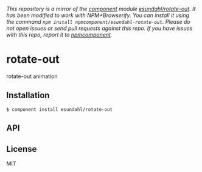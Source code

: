 *This repository is a mirror of the [component](http://component.io) module [esundahl/rotate-out](http://github.com/esundahl/rotate-out). It has been modified to work with NPM+Browserify. You can install it using the command `npm install npmcomponent/esundahl-rotate-out`. Please do not open issues or send pull requests against this repo. If you have issues with this repo, report it to [npmcomponent](https://github.com/airportyh/npmcomponent).*

# rotate-out

  rotate-out animation

## Installation

    $ component install esundahl/rotate-out

## API

   

## License

  MIT
